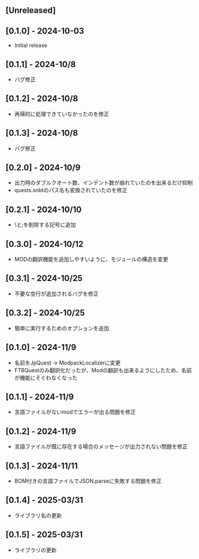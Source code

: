 ## [Unreleased]

## [0.1.0] - 2024-10-03

- Initial release

## [0.1.1] - 2024-10/8

- バグ修正

## [0.1.2] - 2024-10/8

- 再帰的に処理できていなかったのを修正

## [0.1.3] - 2024-10/8

- バグ修正

## [0.2.0] - 2024-10/9

- 出力時のダブルクオート数、インデント数が崩れていたのを出来るだけ抑制
- quests.snbtのパス名も変換されていたのを修正

## [0.2.1] - 2024-10/10

- \と;を削除する記号に追加

## [0.3.0] - 2024-10/12

- MODの翻訳機能を追加しやすいように、モジュールの構造を変更

## [0.3.1] - 2024-10/25

- 不要な空行が追加されるバグを修正

## [0.3.2] - 2024-10/25

- 簡単に実行するためのオプションを追加

## [0.1.0] - 2024-11/9

- 名前をJpQuest -> ModpackLocalizerに変更
- FTBQuestのみ翻訳化だったが、Modの翻訳も出来るようにしたため、名前が機能にそぐわなくなった

## [0.1.1] - 2024-11/9

- 言語ファイルがないmodでエラーが出る問題を修正

## [0.1.2] - 2024-11/9

- 言語ファイルが既に存在する場合のメッセージが出力されない問題を修正

## [0.1.3] - 2024-11/11

- BOM付きの言語ファイルでJSON.parseに失敗する問題を修正

## [0.1.4] - 2025-03/31

- ライブラリ名の更新

## [0.1.5] - 2025-03/31

- ライブラリの更新